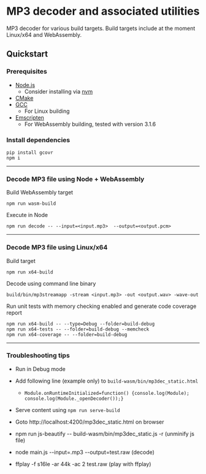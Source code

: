# MP3 decoder and associated utilities
MP3 decoder for various build targets. Build targets include at the moment Linux/x64 and WebAssembly.

## Quickstart

### Prerequisites

- [Node.js](https://nodejs.org/en/)
  - Consider installing via [nvm](https://github.com/nvm-sh/nvm)
- [CMake](https://cmake.org/)
- [GCC](https://gcc.gnu.org/)
  - For Linux building
- [Emscripten](https://emscripten.org/index.html)
  - For WebAssembly building, tested with version 3.1.6

### Install dependencies
```
pip install gcovr
npm i
```

-----

### Decode MP3 file using Node + WebAssembly

Build WebAssembly target
```
npm run wasm-build
```

Execute in Node
```
npm run decode -- --input=<input.mp3>  --output=<output.pcm>
```

-----

### Decode MP3 file using Linux/x64

Build target
```
npm run x64-build
```

Decode using command line binary
```
build/bin/mp3streamapp -stream <input.mp3> -out <output.wav> -wave-out
```

Run unit tests with memory checking enabled and generate code coverage report
```
npm run x64-build -- --type=Debug --folder=build-debug
npm run x64-tests -- --folder=build-debug --memcheck
npm run x64-coverage -- --folder=build-debug
```

-----

### Troubleshooting tips

- Run in Debug mode
- Add following line (example only) to `build-wasm/bin/mp3dec_static.html`
    - ```Module.onRuntimeInitialized=function() {console.log(Module); console.log(Module._openDecoder());}```
- Serve content using `npm run serve-build`
- Goto http://localhost:4200/mp3dec_static.html on browser

- npm run js-beautify -- build-wasm/bin/mp3dec_static.js -r (unminify js file)
- node main.js --input=<file>.mp3 --output=test.raw (decode)
- ffplay -f s16le -ar 44k -ac 2 test.raw (play with ffplay)
